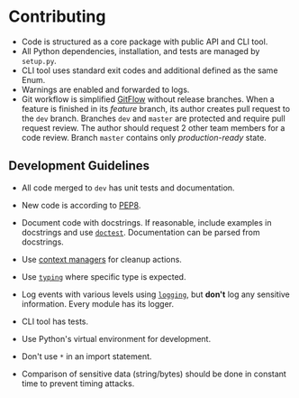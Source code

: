 # Contributing

- Code is structured as a core package with public API and CLI tool.
- All Python dependencies, installation, and tests are managed by
  `setup.py`.
- CLI tool uses standard exit codes and additional defined as the same
  Enum.
- Warnings are enabled and forwarded to logs.
- Git workflow is simplified [GitFlow](https://nvie.com/posts/a-successful-git-branching-model/)
  without release branches. When a feature is finished in its *feature*
  branch, its author creates pull request to the `dev` branch. Branches
  `dev` and `master` are protected and require pull request review. The
  author should request 2 other team members for a code review. Branch
  `master` contains only *production-ready* state.

## Development Guidelines

- All code merged to `dev` has unit tests and documentation.
- New code is according to [PEP8](https://www.python.org/dev/peps/pep-0008/).
- Document code with docstrings. If reasonable, include examples in
  docstrings and use [`doctest`](https://docs.python.org/3/library/doctest.html).
  Documentation can be parsed from docstrings.
- Use [context managers](https://docs.python.org/3/library/stdtypes.html#typecontextmanager)
  for cleanup actions.
- Use [`typing`](https://docs.python.org/3/library/typing.html) where
  specific type is expected.
- Log events with various levels using [`logging`](https://docs.python.org/3/library/logging.html),
  but **don't** log
  any sensitive information. Every module has its logger.
- CLI tool has tests.

- Use Python's virtual environment for development.
- Don't use `*` in an import statement.
- Comparison of sensitive data (string/bytes) should be done in constant
  time to prevent timing attacks.
